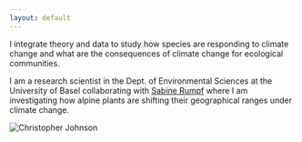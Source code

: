 ```yaml
---
layout: default
---
```


<div class="content-left">
  <p>I integrate theory and data to study how species are responding to climate change and what are the consequences of climate change for ecological communities.</p>
  <p>I am a research scientist in the Dept. of Environmental Sciences at the University of Basel collaborating with <a href="https://www.eco.duw.unibas.ch/en/" target="_blank" rel="noopener">Sabine Rumpf</a> where I am investigating how alpine plants are shifting their geographical ranges under climate change.</p>
</div>
<div class="content-right">
  <img src="{{ '/images/Chris_homepage.jpg' | relative_url }}" alt="Christopher Johnson" style="max-height: 6in;">
</div>

